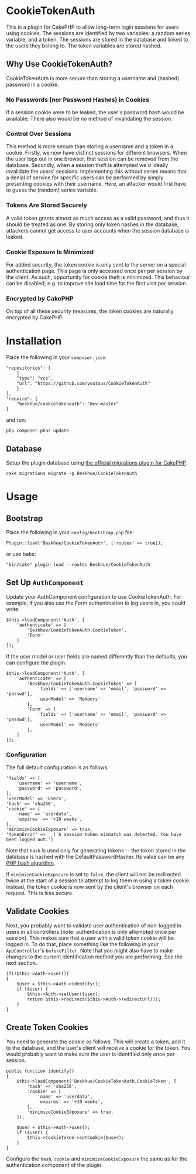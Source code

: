 # CookieTokenAuth

This is a plugin for CakePHP to allow long-term login sessions for users using cookies. The sessions are identified by two variables: a random series variable, and a token. The sessions are stored in the database and linked to the users they belong to. The token variables are stored hashed. 

## Why Use CookieTokenAuth?

CookieTokenAuth is more secure than storing a username and (hashed) password in a cookie. 

### No Passwords (nor Password Hashes) in Cookies
If a session cookie were to be leaked, the user's password hash would be available. There also would be no method of invalidating the session.

### Control Over Sessions
This method is more secure than storing a username and a token in a cookie. Firstly, we now have distinct sessions for different browsers. When the user logs out in one browser, that session can be removed from the database. Secondly, when a session theft is attempted we'd ideally invalidate the users' sessions. Implementing this without series means that a denial of service for specific users can be performed by simply presenting cookies with their username. Here, an attacker would first have to guess the (random) series variable.

### Tokens Are Stored Securely
A valid token grants almost as much access as a valid password, and thus it should be treated as one. By storing only token hashes in the database, attackers cannot get access to user accounts when the session database is leaked. 

### Cookie Exposure Is Minimized
For added security, the token cookie is only sent to the server on a special authentication page. This page is only accessed once per per session by the client. As such, opportunity for cookie theft is minimized. This behaviour can be disabled, e.g. to improve site load time for the first visit per session.

### Encrypted by CakePHP
On top of all these security measures, the token cookies are naturally encrypted by CakePHP.

# Installation
Place the following in your `composer.json`:
```
"repositories": [
    {
    "type": "vcs",
    "url": "https://github.com/youtous/CookieTokenAuth"
    }
],
"require": {
    "beskhue/cookietokenauth": "dev-master"
}
```

and run:
```
php composer.phar update
```

## Database
Setup the plugin database using [the official migrations plugin for CakePHP](https://github.com/cakephp/migrations).

```
cake migrations migrate -p Beskhue/CookieTokenAuth
```

# Usage
## Bootstrap
Place the following in your `config/bootstrap.php` file:
```
Plugin::load('Beskhue/CookieTokenAuth', ['routes' => true]);
```

or use bake:
```
"bin/cake" plugin load --routes Beskhue/CookieTokenAuth
```

## Set Up `AuthComponent`
Update your AuthComponent configuration to use CookieTokenAuth. For example, if you also use the Form authentication to log users in, you could write:
```
$this->loadComponent('Auth', [
    'authenticate' => [
        'Beskhue/CookieTokenAuth.CookieToken',
        'Form'
    ]
]);
```

If the user model or user fields are named differently than the defaults, you can configure the plugin:

```
$this->loadComponent('Auth', [
    'authenticate' => [
        'Beskhue/CookieTokenAuth.CookieToken' => [
            'fields' => ['username' => 'email', 'password' => 'passwd'],
            'userModel' => 'Members'
        ],
        'Form' => [
            'fields' => ['username' => 'email', 'password' => 'passwd'],
            'userModel' => 'Members'
        ],
    ]
]);
```

### Configuration 

The full default configuration is as follows:

```
'fields' => [
    'username' => 'username',
    'password' => 'password',
],
'userModel' => 'Users',
'hash' => 'sha256',
'cookie' => [
    'name' => 'userdata',
    'expires' => '+10 weeks',
],
'minimizeCookieExposure' => true,
'tokenError' => __('A session token mismatch was detected. You have been logged out.')
```

Note that `hash` is used only for generating tokens -- the token stored in the database is hashed with the DefaultPasswordHasher. Its value can be any [PHP hash algorithm](https://php.net/manual/en/function.hash-algos.php).

If `minimizeCookieExposure` is set to `false`, the client will not be redirected twice at the start of a session to attempt to log them in using a token cookie. Instead, the token cookie is now sent by the client's browser on each request. This is less secure.

## Validate Cookies
Next, you probably want to validate user authentication of non-logged in users in all controllers (note: authentication is only attempted once per session). This makes sure that a user with a valid token cookie will be logged in. To do that, place something like the following in your `AppController`'s `beforeFilter`. Note that you might also have to make changes to the current identification method you are performing. See the next section.

```
if(!$this->Auth->user())
{
    $user = $this->Auth->identify();
    if ($user) {
        $this->Auth->setUser($user);
        return $this->redirect($this->Auth->redirectUrl());
    } 
}  
```

## Create Token Cookies

You need to generate the cookie as follows. This will create a token, add it to the database, and the user's client will receive a cookie for the token. You would probably want to make sure the user is identified only once per session.

```
public function identify()
{
    $this->loadComponent('Beskhue/CookieTokenAuth.CookieToken', [
        'hash' => 'sha256',
        'cookie' => [
            'name' => 'userdata',
            'expires' => '+10 weeks',
        ],
        'minimizeCookieExposure' => true,
    ]);

    $user = $this->Auth->user();
    if ($user) {
        $this->CookieToken->setCookie($user);
    }
}
```

Configure the `hash`, `cookie` and `minimizeCookieExposure` the same as for the authentication component of the plugin.

